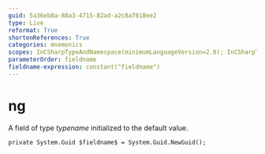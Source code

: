 ```yaml
---
guid: 5a36eb8a-88a3-4715-82ad-a2c8a7818ee2
type: Live
reformat: True
shortenReferences: True
categories: mnemonics
scopes: InCSharpTypeAndNamespace(minimumLanguageVersion=2.0); InCSharpTypeMember(minimumLanguageVersion=2.0)
parameterOrder: fieldname
fieldname-expression: constant("fieldname")
---
```


# ng

A field of type $typename$ initialized to the default value.

```
private System.Guid $fieldname$ = System.Guid.NewGuid();
```
